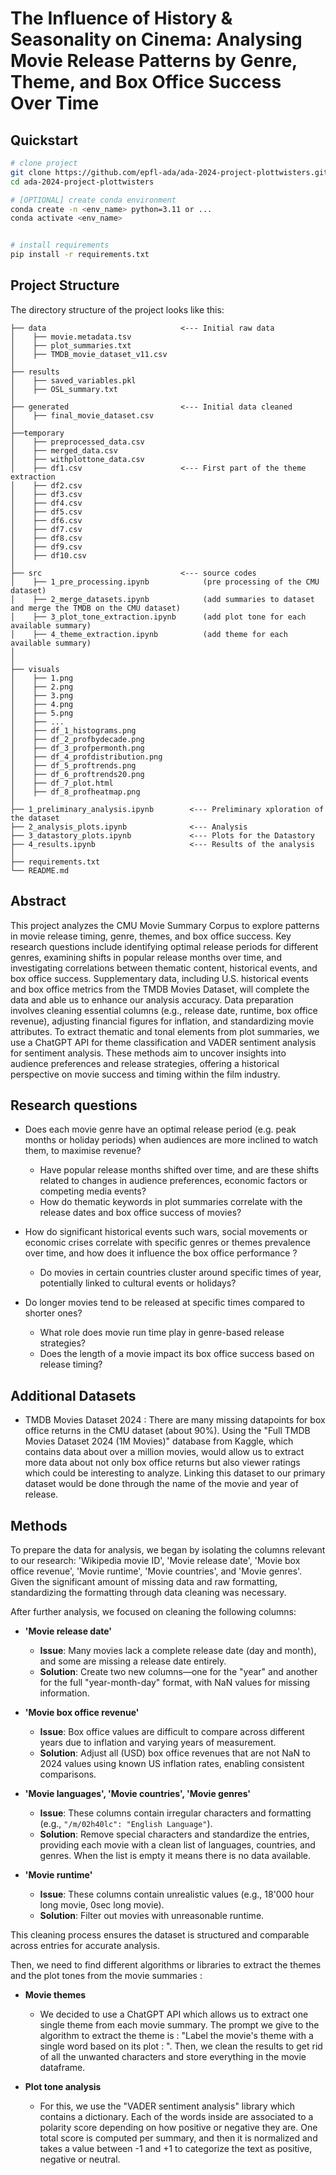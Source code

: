 # The Influence of History & Seasonality on Cinema: Analysing Movie Release Patterns by Genre, Theme, and Box Office Success Over Time

## Quickstart
```bash
# clone project
git clone https://github.com/epfl-ada/ada-2024-project-plottwisters.git
cd ada-2024-project-plottwisters

# [OPTIONAL] create conda environment
conda create -n <env_name> python=3.11 or ...
conda activate <env_name>


# install requirements
pip install -r requirements.txt
```

## Project Structure

The directory structure of the project looks like this:

```
├── data                              <--- Initial raw data
│    ├── movie.metadata.tsv
│    ├── plot_summaries.txt
│    ├── TMDB_movie_dataset_v11.csv
│
├── results                           
│    ├── saved_variables.pkl
│    ├── OSL_summary.txt    
│
├── generated                         <--- Initial data cleaned
│    ├── final_movie_dataset.csv
│
├──temporary
│    ├── preprocessed_data.csv
│    ├── merged_data.csv
│    ├── withplottone_data.csv
│    ├── df1.csv                      <--- First part of the theme extraction
│    ├── df2.csv
│    ├── df3.csv
│    ├── df4.csv
│    ├── df5.csv
│    ├── df6.csv
│    ├── df7.csv
│    ├── df8.csv
│    ├── df9.csv
│    ├── df10.csv                   
│
├── src                               <--- source codes
│    ├── 1_pre_processing.ipynb            (pre processing of the CMU dataset)
│    ├── 2_merge_datasets.ipynb            (add summaries to dataset and merge the TMDB on the CMU dataset)
│    ├── 3_plot_tone_extraction.ipynb      (add plot tone for each available summary)
│    ├── 4_theme_extraction.ipynb          (add theme for each available summary)
│
│
├── visuals
│    ├── 1.png
│    ├── 2.png
│    ├── 3.png
│    ├── 4.png
│    ├── 5.png
│    ├── ...
│    ├── df_1_histograms.png
│    ├── df_2_profbydecade.png
│    ├── df_3_profpermonth.png
│    ├── df_4_profdistribution.png
│    ├── df_5_proftrends.png
│    ├── df_6_proftrends20.png
│    ├── df_7_plot.html
│    ├── df_8_profheatmap.png
│
├── 1_preliminary_analysis.ipynb        <--- Preliminary xploration of the dataset
├── 2_analysis_plots.ipynb              <--- Analysis
├── 3_datastory_plots.ipynb             <--- Plots for the Datastory
├── 4_results.ipynb                     <--- Results of the analysis
│
├── requirements.txt
└── README.md
```

## Abstract
This project analyzes the CMU Movie Summary Corpus to explore patterns in movie release timing, genre, themes, and box office success. Key research questions include identifying optimal release periods for different genres, examining shifts in popular release months over time, and investigating correlations between thematic content, historical events, and box office success. Supplementary data, including U.S. historical events and box office metrics from the TMDB Movies Dataset, will complete the data and able us to enhance our analysis accuracy. Data preparation involves cleaning essential columns (e.g., release date, runtime, box office revenue), adjusting financial figures for inflation, and standardizing movie attributes. To extract thematic and tonal elements from plot summaries, we use a ChatGPT API for theme classification and VADER sentiment analysis for sentiment analysis. These methods aim to uncover insights into audience preferences and release strategies, offering a historical perspective on movie success and timing within the film industry.

## Research questions
- Does each movie genre have an optimal release period (e.g. peak months or holiday periods) when audiences are more inclined to watch them, to maximise revenue?
  - Have popular release months shifted over time, and are these shifts related to changes in audience preferences, economic factors or competing media events?
  - How do thematic keywords in plot summaries correlate with the release dates and box office success of movies?

- How do significant historical events such wars, social movements or economic crises correlate with specific genres or themes prevalence over time, and how does it influence the box office performance ?
  - Do movies in certain countries cluster around specific times of year, potentially linked to cultural events or holidays?

- Do longer movies tend to be released at specific times compared to shorter ones?
  - What role does movie run time play in genre-based release strategies?
  - Does the length of a movie impact its box office success based on release timing?

## Additional Datasets

- TMDB Movies Dataset 2024 : There are many missing datapoints for box office returns in the CMU dataset (about 90%). Using the "Full TMDB Movies Dataset 2024 (1M Movies)" database from Kaggle, which contains data about over a million movies, would allow us to extract more data about not only box office returns but also viewer ratings which could be interesting to analyze. Linking this dataset to our primary dataset would be done through the name of the movie and year of release. 

## Methods 
To prepare the data for analysis, we began by isolating the columns relevant to our research: 'Wikipedia movie ID', 'Movie release date', 'Movie box office revenue', 'Movie runtime', 'Movie countries', and 'Movie genres'. Given the significant amount of missing data and raw formatting, standardizing the formatting through data cleaning was necessary. 

After further analysis, we focused on cleaning the following columns:
- **'Movie release date'**
  - **Issue**: Many movies lack a complete release date (day and month), and some are missing a release date entirely.
  - **Solution**: Create two new columns—one for the "year" and another for the full "year-month-day" format, with NaN values for missing information.

- **'Movie box office revenue'**
  - **Issue**: Box office values are difficult to compare across different years due to inflation and varying years of measurement.
  - **Solution**: Adjust all (USD) box office revenues that are not NaN to 2024 values using known US inflation rates, enabling consistent comparisons.

- **'Movie languages', 'Movie countries', 'Movie genres'**
  - **Issue**: These columns contain irregular characters and formatting (e.g., `"/m/02h40lc": "English Language"`).
  - **Solution**: Remove special characters and standardize the entries, providing each movie with a clean list of languages, countries, and genres. When the list is empty it means there is no data available.  

- **'Movie runtime'**
  - **Issue**: These columns contain unrealistic values (e.g., 18'000 hour long movie, 0sec long movie).
  - **Solution**: Filter out movies with unreasonable runtime.

This cleaning process ensures the dataset is structured and comparable across entries for accurate analysis.

Then, we need to find different algorithms or libraries to extract the themes and the plot tones from the movie summaries :

- **Movie themes**
  - We decided to use a ChatGPT API which allows us to extract one single theme from each movie summary. The prompt we give to the algorithm to extract the theme is : "Label the movie's theme with a single word based on its plot : ". Then, we clean the results to get rid of all the unwanted characters and store everything in the movie dataframe.

- **Plot tone analysis**
  - For this, we use the "VADER sentiment analysis" library which contains a dictionary. Each of the words inside are associated to a polarity score depending on how positive or negative they are. One total score is computed per summary, and then it is normalized and takes a value between -1 and +1 to categorize the text as positive, negative or neutral.
